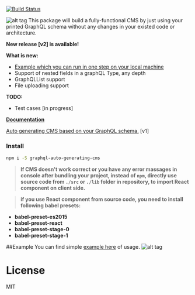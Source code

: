 [![Build Status](https://travis-ci.org/sarkistlt/graphql-auto-generating-cms.svg?branch=master)](https://travis-ci.org/sarkistlt/graphql-auto-generating-cms)

![alt tag](https://github.com/sarkistlt/graphql-auto-generating-cms/blob/master/example/screenshots/Screen-Shot-2016-10-31-at-10.33.13-AM.png)
This package will build a fully-functional CMS by just using your printed GraphQL schema without any changes in your existed code or architecture.

**New release [v2] is available!**


**What is new:**
* [Example which you can run in one step on your local machine](/example/README.md)
* Support of nested fields in a graphQL Type, any depth
* GraphQLList support
* File uploading support

**TODO:**
* Test cases [in progress]

**[Documentation](https://sarkistlt.gitbooks.io/graphql-cms/content/)**

[Auto generating CMS based on your GraphQL schema.](https://medium.com/@sarkis.tlt/auto-generating-cms-based-on-your-graphql-schema-5eaa6b07987b#.7lk3gbz0b) [v1]

### Install
~~~sh
npm i -S graphql-auto-generating-cms
~~~
> **If CMS doesn't work correct or you have any error massages in console after bundling your project, instead of ```npm```, directly use source code from ```./src``` or ```./lib``` folder in repository, to import React component on client side.**

> **if you use React component from source code, you need to install following babel presets:**
* **babel-preset-es2015**
* **babel-preset-react**
* **babel-preset-stage-0**
* **babel-preset-stage-1**

##Example
You can find simple [example here](https://github.com/sarkistlt/graphql-auto-generating-cms/tree/master/example) of usage.
![alt tag](https://github.com/sarkistlt/graphql-auto-generating-cms/blob/master/example/screenshots/Screen%20Shot%202016-10-31%20at%2010.26.10%20AM.png)

# License
MIT

